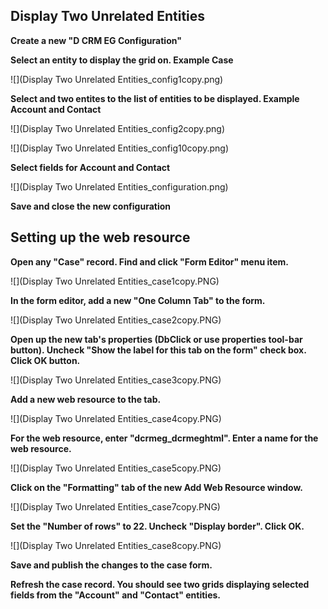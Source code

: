 ## Display Two Unrelated Entities

**Create a new "D CRM EG Configuration"**

**Select an entity to display the grid on. Example Case**

![](Display Two Unrelated Entities_config1copy.png)

**Select and two entites to the list of entities to be displayed. Example Account and Contact**

![](Display Two Unrelated Entities_config2copy.png)

![](Display Two Unrelated Entities_config10copy.png)

**Select fields for Account and Contact**

![](Display Two Unrelated Entities_configuration.png)

**Save and close the new configuration**

## Setting up the web resource

**Open any "Case" record. Find and click "Form Editor" menu item.**

![](Display Two Unrelated Entities_case1copy.PNG)

**In the form editor, add a new "One Column Tab" to the form.**

![](Display Two Unrelated Entities_case2copy.PNG)

**Open up the new tab's properties (DbClick or use properties tool-bar button). Uncheck "Show the label for this tab on the form" check box. Click OK button.**

![](Display Two Unrelated Entities_case3copy.PNG)

**Add a new web resource to the tab.**

![](Display Two Unrelated Entities_case4copy.PNG)

**For the web resource, enter "dcrmeg_dcrmeghtml". Enter a name for the web resource.**

![](Display Two Unrelated Entities_case5copy.PNG)

**Click on the "Formatting" tab of the new Add Web Resource window.**

![](Display Two Unrelated Entities_case7copy.PNG)

**Set the "Number of rows" to 22. Uncheck "Display border". Click OK.**

![](Display Two Unrelated Entities_case8copy.PNG)

**Save and publish the changes to the case form.**

**Refresh the case record. You should see two grids displaying selected fields from the "Account" and "Contact" entities.**

